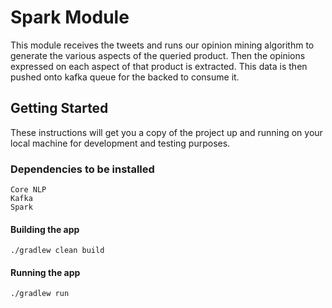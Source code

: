 # Spark Module

This module receives the tweets and runs our opinion mining algorithm to generate the various aspects of the queried product. Then the opinions expressed on each aspect of that product is extracted. This data is then pushed onto kafka queue for the backed to consume it.


## Getting Started

These instructions will get you a copy of the project up and running on your local machine for development and testing purposes.
### Dependencies to be installed

```
Core NLP
Kafka
Spark
```

#### Building the app

```
./gradlew clean build
```

#### Running the app

```
./gradlew run
```

